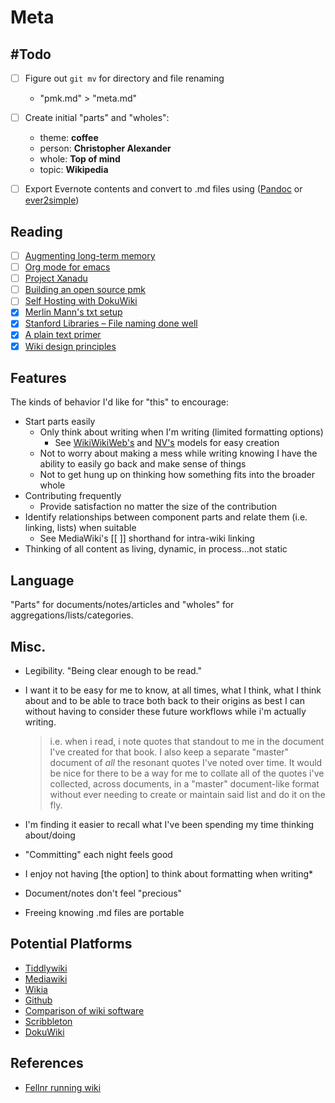 # Meta

##  #Todo
+ [ ] Figure out `git mv` for directory and file renaming
	+ "pmk.md" > "meta.md"
+ [ ] Create initial "parts" and "wholes":
	+ theme: **coffee**
	+ person: **Christopher Alexander**
	+ whole: **Top of mind**
	+ topic: **Wikipedia**



+ [ ] Export Evernote contents and convert to .md files using ([Pandoc](https://pandoc.org/) or [ever2simple](https://github.com/claytron/ever2simple))



##  Reading
+ [ ] [Augmenting long-term memory](http://augmentingcognition.com/ltm.html)
+ [ ] [Org mode for emacs](https://orgmode.org/)
+ [ ] [Project Xanadu](https://en.wikipedia.org/wiki/Project_Xanadu)
+ [ ] [Building an open source pmk](https://hackernoon.com/building-a-open-source-personal-knowledge-base-45c25f5a4324)
+ [ ] [Self Hosting with DokuWiki](https://diyfuturism.com/index.php/2018/01/01/how-to-set-up-a-personal-wiki-with-configuration-for-common-use-cases-like-recipes-and-journaling/)
+ [x] [Merlin Mann's txt setup](http://www.43folders.com/2005/12/12/text-setup)
+ [x] [Stanford Libraries – File naming done well](https://library.stanford.edu/research/data-management-services/case-studies/case-study-file-naming-done-well)
+ [x] [A plain text primer](http://bettermess.com/a-plain-text-primer/)
+ [x] [Wiki design principles](http://wiki.c2.com/?WikiDesignPrinciples)

## Features
The kinds of behavior I'd like for "this" to encourage:
+ Start parts easily
	+ Only think about writing when I'm writing (limited formatting options)
		+ See [WikiWikiWeb's](http://wiki.c2.com/?AddingNewPages) and [NV's](http://notational.net/) models for easy creation
	+ Not to worry about making a mess while writing knowing I have the ability to easily go back and make sense of things
	+ Not to get hung up on thinking how something fits into the broader whole
+ Contributing frequently
	+ Provide satisfaction no matter the size of the contribution
+ Identify relationships between component parts and relate them (i.e. linking, lists) when suitable
	+ See MediaWiki's \[[ ]] shorthand for intra-wiki linking
+ Thinking of all content as living, dynamic, in process...not static


## Language
 "Parts" for documents/notes/articles and "wholes"
 for aggregations/lists/categories.


## Misc.
+ Legibility. "Being clear enough to be read."

+ I want it to be easy for me to know, at all times, what I
think, what I think about and to be able to trace both back
to their origins as best I can without having to consider
these future workflows while i'm actually writing.  

	> i.e. when i read, i note quotes that standout to me in the document I've created for that book. I also keep a separate "master" document of *all* the resonant quotes I've noted over time. It would be nice for there to be a way for me to collate all of the quotes i've collected, across documents, in a "master" document-like format without ever needing to create or maintain said list and do it on the fly.

+ I'm finding it easier to recall what I've been spending my time thinking about/doing  
+ "Committing" each night feels good  
+ I enjoy not having [the option] to think about formatting when writing*  
+ Document/notes don't feel "precious"  
+ Freeing knowing .md files are portable


##  Potential Platforms
+ [Tiddlywiki](https://tiddlywiki.com/)
+ [Mediawiki](https://www.mediawiki.org/wiki/MediaWiki)
+ [Wikia](http://www.wikia.com/fandom)
+ [Github](https://github.com/)
+ [Comparison of wiki software](https://en.wikipedia.org/wiki/Comparison_of_wiki_software)
+ [Scribbleton](https://scribbleton.com/)
+ [DokuWiki](https://www.dokuwiki.org/dokuwiki)


## References
+ [Fellnr running wiki](https://fellrnr.com/wiki/Calories_burned_running_and_walking)
